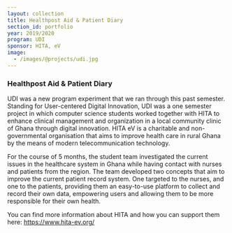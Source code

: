 ```yaml
---
layout: collection
title: Healthpost Aid & Patient Diary
section_id: portfolio
year: 2019/2020
program: UDI
sponsor: HITA, eV
image:
  - /images/@projects/udi.jpg
---
```


### Healthpost Aid & Patient Diary


UDI was a new program experiment that we ran through this past semester.
Standing for User-centered Digital Innovation, UDI was a one semester project in which computer science students worked together with HITA to enhance clinical management and organization in a local community clinic of Ghana through digital innovation.
HITA eV is a charitable and non-governmental organisation that aims to improve health care in rural Ghana by the means of modern telecommunication technology.

For the course of 5 months, the student team investigated the current issues in the healthcare system in Ghana while having contact with nurses and patients from the region.
The team developed two concepts that aim to improve the current patient record system.
One targeted to the nurses, and one to the patients, providing them an easy-to-use platform to collect and record their own data, empowering users and allowing them to be more responsible for their own health.

You can find more information about HITA and how you can support them here: https://www.hita-ev.org/
